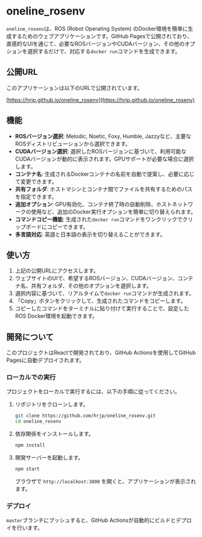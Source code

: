 # oneline_rosenv

`oneline_rosenv`は、ROS (Robot Operating System) のDocker環境を簡単に生成するためのウェブアプリケーションです。GitHub Pagesで公開されており、直感的なUIを通じて、必要なROSバージョンやCUDAバージョン、その他のオプションを選択するだけで、対応する`docker run`コマンドを生成できます。

## 公開URL

このアプリケーションは以下のURLで公開されています。

[https://hrjp.github.io/oneline_rosenv](https://hrjp.github.io/oneline_rosenv)

## 機能

- **ROSバージョン選択**: Melodic, Noetic, Foxy, Humble, Jazzyなど、主要なROSディストリビューションから選択できます。
- **CUDAバージョン選択**: 選択したROSバージョンに基づいて、利用可能なCUDAバージョンが動的に表示されます。GPUサポートが必要な場合に選択します。
- **コンテナ名**: 生成されるDockerコンテナの名前を自動で提案し、必要に応じて変更できます。
- **共有フォルダ**: ホストマシンとコンテナ間でファイルを共有するためのパスを指定できます。
- **追加オプション**: GPU有効化、コンテナ終了時の自動削除、ホストネットワークの使用など、追加のDocker実行オプションを簡単に切り替えられます。
- **コマンドコピー機能**: 生成された`docker run`コマンドをワンクリックでクリップボードにコピーできます。
- **多言語対応**: 英語と日本語の表示を切り替えることができます。

## 使い方

1.  上記の公開URLにアクセスします。
2.  ウェブサイトのUIで、希望するROSバージョン、CUDAバージョン、コンテナ名、共有フォルダ、その他のオプションを選択します。
3.  選択内容に基づいて、リアルタイムで`docker run`コマンドが生成されます。
4.  「Copy」ボタンをクリックして、生成されたコマンドをコピーします。
5.  コピーしたコマンドをターミナルに貼り付けて実行することで、設定したROS Docker環境を起動できます。

## 開発について

このプロジェクトはReactで開発されており、GitHub Actionsを使用してGitHub Pagesに自動デプロイされます。

### ローカルでの実行

プロジェクトをローカルで実行するには、以下の手順に従ってください。

1.  リポジトリをクローンします。
    ```bash
    git clone https://github.com/hrjp/oneline_rosenv.git
    cd oneline_rosenv
    ```
2.  依存関係をインストールします。
    ```bash
    npm install
    ```
3.  開発サーバーを起動します。
    ```bash
    npm start
    ```
    ブラウザで `http://localhost:3000` を開くと、アプリケーションが表示されます。

### デプロイ

`master`ブランチにプッシュすると、GitHub Actionsが自動的にビルドとデプロイを行います。